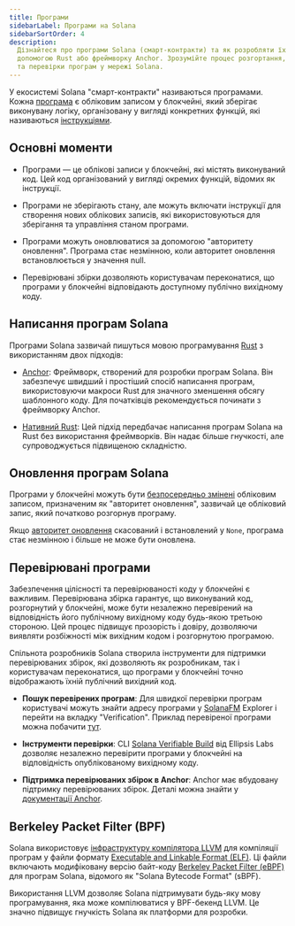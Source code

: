 ```yaml
---
title: Програми
sidebarLabel: Програми на Solana
sidebarSortOrder: 4
description:
  Дізнайтеся про програми Solana (смарт-контракти) та як розробляти їх за
  допомогою Rust або фреймворку Anchor. Зрозумійте процес розгортання, оновлення
  та перевірки програм у мережі Solana.
---
```


У екосистемі Solana "смарт-контракти" називаються програмами. Кожна
[програма](/docs/uk/core/accounts.md#program-account) є обліковим записом у
блокчейні, який зберігає виконувану логіку, організовану у вигляді конкретних
функцій, які називаються
[інструкціями](/docs/uk/core/transactions.md#instruction).

## Основні моменти

- Програми — це облікові записи у блокчейні, які містять виконуваний код. Цей
  код організований у вигляді окремих функцій, відомих як інструкції.

- Програми не зберігають стану, але можуть включати інструкції для створення
  нових облікових записів, які використовуються для зберігання та управління
  станом програми.

- Програми можуть оновлюватися за допомогою "авторитету оновлення". Програма
  стає незмінною, коли авторитет оновлення встановлюється у значення null.

- Перевірювані збірки дозволяють користувачам переконатися, що програми у
  блокчейні відповідають доступному публічно вихідному коду.

## Написання програм Solana

Програми Solana зазвичай пишуться мовою програмування
[Rust](https://doc.rust-lang.org/book/) з використанням двох підходів:

- [Anchor](/docs/uk/programs/anchor): Фреймворк, створений для розробки програм
  Solana. Він забезпечує швидший і простіший спосіб написання програм,
  використовуючи макроси Rust для значного зменшення обсягу шаблонного коду. Для
  початківців рекомендується починати з фреймворку Anchor.

- [Нативний Rust](/content/guides/getstarted/intro-to-native-rust.md): Цей
  підхід передбачає написання програм Solana на Rust без використання
  фреймворків. Він надає більше гнучкості, але супроводжується підвищеною
  складністю.

## Оновлення програм Solana

Програми у блокчейні можуть бути
[безпосередньо змінені](https://github.com/solana-labs/solana/blob/27eff8408b7223bb3c4ab70523f8a8dca3ca6645/programs/bpf_loader/src/lib.rs#L675)
обліковим записом, призначеним як "авторитет оновлення", зазвичай це обліковий
запис, який початково розгорнув програму.

Якщо
[авторитет оновлення](https://github.com/solana-labs/solana/blob/27eff8408b7223bb3c4ab70523f8a8dca3ca6645/programs/bpf_loader/src/lib.rs#L865)
скасований і встановлений у `None`, програма стає незмінною і більше не може
бути оновлена.

## Перевірювані програми

Забезпечення цілісності та перевірюваності коду у блокчейні є важливим.
Перевірювана збірка гарантує, що виконуваний код, розгорнутий у блокчейні, може
бути незалежно перевірений на відповідність його публічному вихідному коду
будь-якою третьою стороною. Цей процес підвищує прозорість і довіру, дозволяючи
виявляти розбіжності між вихідним кодом і розгорнутою програмою.

Спільнота розробників Solana створила інструменти для підтримки перевірюваних
збірок, які дозволяють як розробникам, так і користувачам переконатися, що
програми у блокчейні точно відображають їхній публічний вихідний код.

- **Пошук перевірених програм**: Для швидкої перевірки програм користувачі
  можуть знайти адресу програми у [SolanaFM](https://solana.fm/) Explorer і
  перейти на вкладку "Verification". Приклад перевіреної програми можна побачити
  [тут](https://solana.fm/address/PhoeNiXZ8ByJGLkxNfZRnkUfjvmuYqLR89jjFHGqdXY).

- **Інструменти перевірки**: CLI
  [Solana Verifiable Build](https://github.com/Ellipsis-Labs/solana-verifiable-build)
  від Ellipsis Labs дозволяє незалежно перевірити програми у блокчейні на
  відповідність опублікованому вихідному коду.

- **Підтримка перевірюваних збірок в Anchor**: Anchor має вбудовану підтримку
  перевірюваних збірок. Деталі можна знайти у
  [документації Anchor](https://www.anchor-lang.com/docs/verifiable-builds).

## Berkeley Packet Filter (BPF)

Solana використовує [інфраструктуру компілятора LLVM](https://llvm.org/) для
компіляції програм у файли формату
[Executable and Linkable Format (ELF)](https://en.wikipedia.org/wiki/Executable_and_Linkable_Format).
Ці файли включають модифіковану версію байт-коду
[Berkeley Packet Filter (eBPF)](https://en.wikipedia.org/wiki/EBPF) для програм
Solana, відомого як "Solana Bytecode Format" (sBPF).

Використання LLVM дозволяє Solana підтримувати будь-яку мову програмування, яка
може компілюватися у BPF-бекенд LLVM. Це значно підвищує гнучкість Solana як
платформи для розробки.
